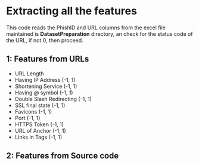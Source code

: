 # Extracting all the features

This code reads the PhishID and URL columns from the excel file maintained is **DatasetPreparation** directory, an check for the status code of the URL, if not 0, then proceed.

## 1: Features from URLs
- URL Length
- Having IP Address (-1, 1)
- Shortening Service (-1, 1)
- Having *@* symbol (-1, 1)
- Double Slash Redirecting (-1, 1)
- SSL final state (-1, 1)
- Favicons (-1, 1) 
- Port (-1, 1)
- HTTPS Token (-1, 1)
- URL of Anchor (-1, 1)
- Links in Tags (-1, 1)

## 2: Features from Source code
